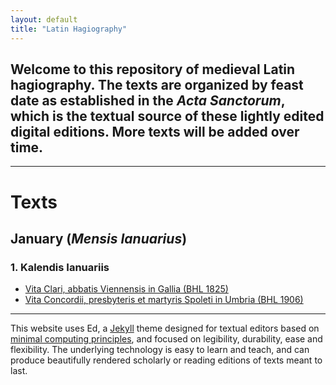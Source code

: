 ```yaml
---
layout: default
title: "Latin Hagiography"
---
```


## Welcome to this repository of medieval Latin hagiography. The texts are organized by feast date as established in the *Acta Sanctorum*, which is the textual source of these lightly edited digital editions. More texts will be added over time.

---

# Texts

## January (*Mensis Ianuarius*)

### 1. Kalendis Ianuariis

- [Vita Clari, abbatis Viennensis in Gallia (BHL 1825)](https://cjkoepke1.github.io/latin-hagiography/texts/vita-clari/)
- [Vita Concordii, presbyteris et martyris Spoleti in Umbria (BHL 1906)](https://cjkoepke1.github.io/latin-hagiography/texts/vita-concordii/)

---

This website uses Ed, a [Jekyll](https://jekyllrb.com/) theme designed for textual editors based on [minimal computing principles](http://go-dh.github.io/mincomp/), and focused on legibility, durability, ease and flexibility. The underlying technology is easy to learn and teach, and can produce beautifully rendered scholarly or reading editions of texts meant to last.

